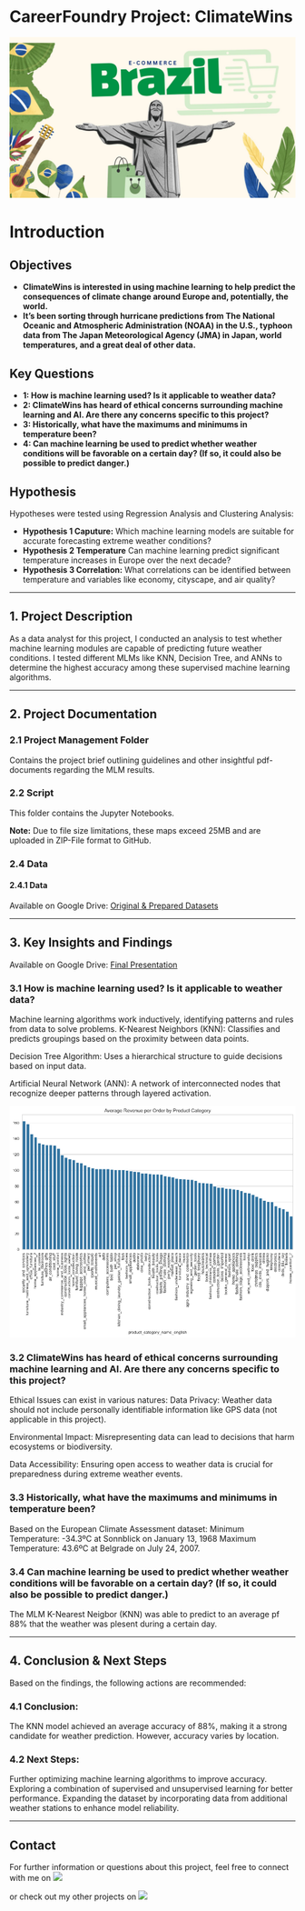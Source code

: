 # CareerFoundry Project: ClimateWins

![Brazil](https://github.com/DanielsData91/Brazilian-E-Commerce-Analysis/blob/main/Visualizations/E-Commerce.jpg)

# Introduction
## Objectives
- **ClimateWins is interested in using machine learning to help predict the consequences of climate change around Europe and, potentially, the world.**
- **It’s been sorting through hurricane predictions from The National Oceanic and Atmospheric Administration (NOAA) in the U.S., typhoon data from The Japan Meteorological Agency (JMA) in Japan, world temperatures, and a great deal of other data.**

## Key Questions
- **1: How is machine learning used? Is it applicable to weather data?**
- **2: ClimateWins has heard of ethical concerns surrounding machine learning and AI. Are there any concerns specific to this project?**
- **3: Historically, what have the maximums and minimums in temperature been?**
- **4: Can machine learning be used to predict whether weather conditions will be favorable on a certain day? (If so, it could also be possible to predict danger.)**

## Hypothesis 
Hypotheses were tested using Regression Analysis and Clustering Analysis:

- **Hypothesis 1 Caputure:** Which machine learning models are suitable for accurate forecasting extreme weather conditions?
- **Hypothesis 2 Temperature** Can machine learning predict significant temperature increases in Europe over the next decade?
- **Hypothesis 3 Correlation:** What correlations can be identified between temperature and variables like economy, cityscape, and air quality?

---

## 1. Project Description
As a data analyst for this project, I conducted an analysis to test whether machine learning modules are capable of predicting future weather conditions. I tested different MLMs like KNN, Decision Tree, and ANNs to determine the highest accuracy among these supervised machine learning algorithms.


---

## 2. Project Documentation
### 2.1 Project Management Folder
Contains the project brief outlining guidelines and other insightful pdf-documents regarding the MLM results.

### 2.2 Script
This folder contains the Jupyter Notebooks.

**Note:** Due to file size limitations, these maps exceed 25MB and are uploaded in ZIP-File format to GitHub.

### 2.4 Data
#### 2.4.1 Data
Available on Google Drive: [Original & Prepared Datasets](https://drive.google.com/drive/folders/1zOnI7DctjCQZeQfCWsRGb0Nm7jzpzd6I?usp=drive_link)

---

## 3. Key Insights and Findings
Available on Google Drive: [Final Presentation](https://drive.google.com/file/d/1NYF6zgmodPqtnk8VZ-8snZUOlxpru8An/view?usp=drive_link)


### 3.1 How is machine learning used? Is it applicable to weather data?

Machine learning algorithms work inductively, identifying patterns and rules from data to solve problems.
K-Nearest Neighbors (KNN): Classifies and predicts groupings based on the  proximity between data points.

Decision Tree Algorithm: Uses a hierarchical structure to guide decisions based on input data.

Artificial Neural Network (ANN): A network of interconnected nodes that recognize deeper patterns through layered activation.

![Avg_Rev](https://github.com/DanielsData91/Brazilian-E-Commerce-Analysis/blob/main/Visualizations/rev_prod_cat.png)

### 3.2 ClimateWins has heard of ethical concerns surrounding machine learning and AI. Are there any concerns specific to this project?

Ethical Issues can exist in various natures:
Data Privacy: Weather data should not include personally identifiable information like GPS data (not applicable in this project).

Environmental Impact: Misrepresenting data can lead to decisions that harm ecosystems or biodiversity.

Data Accessibility: Ensuring open access to weather data is crucial for preparedness during extreme weather events.

### 3.3 Historically, what have the maximums and minimums in temperature been?
Based on the European Climate Assessment dataset:
Minimum Temperature: -34.3ºC at Sonnblick on January 13, 1968
Maximum Temperature: 43.6ºC at Belgrade on July 24, 2007.


### 3.4 Can machine learning be used to predict whether weather conditions will be favorable on a certain day? (If so, it could also be possible to predict danger.)
The MLM K-Nearest Neigbor (KNN) was able to predict to an average pf 88% that the weather was plesent during a certain day.

---

## 4. Conclusion & Next Steps
Based on the findings, the following actions are recommended:

### 4.1 Conclusion:
The KNN model achieved an average accuracy of 88%, making it a strong candidate for weather prediction. However, accuracy varies by location.

### 4.2 Next Steps:
Further optimizing machine learning algorithms to improve accuracy.
Exploring a combination of supervised and unsupervised learning for better performance.
Expanding the dataset by incorporating data from additional weather stations to enhance model reliability.

---

## Contact
For further information or questions about this project, feel free to connect with me on 
<img src="https://img.shields.io/badge/linkedin-%230077B5.svg?&style=for-the-badge&logo=linkedin&logoColor=white"/> 


or check out my other projects on <a href="https://danielsdata91.github.io/">
<img src="https://img.shields.io/badge/GitHub-100000?style=for-the-badge&logo=github&logoColor=white"/> 

